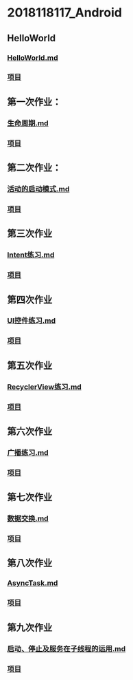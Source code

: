# 2018118117_Android

## HelloWorld
### [HelloWorld.md](https://github.com/cangeBig/2018118117_Android/blob/master/HelloWorld/HelloWorld%E7%A8%8B%E5%BA%8F%E5%B1%95%E7%A4%BA.md)
### [项目](https://github.com/cangeBig/2018118117_Android/blob/master/HelloWorld/)

## 第一次作业：  
### [生命周期.md](https://github.com/cangeBig/2018118117_Android/blob/master/FirstHomework/%E7%94%9F%E5%91%BD%E5%91%A8%E6%9C%9F.md)   
### [项目](https://github.com/cangeBig/2018118117_Android/tree/master/FirstHomework)

## 第二次作业：
### [活动的启动模式.md](https://github.com/cangeBig/2018118117_Android/blob/master/SecondHomework/%E6%B4%BB%E5%8A%A8%E7%9A%84%E5%90%AF%E5%8A%A8%E6%A8%A1%E5%BC%8F.md)   
### [项目](https://github.com/cangeBig/2018118117_Android/tree/master/SecondHomework)

## 第三次作业
### [Intent练习.md](https://github.com/cangeBig/2018118117_Android/tree/master/ThirdHomework/intentTest.md)
### [项目](https://github.com/cangeBig/2018118117_Android/tree/master/ThirdHomework/IntentTest)

## 第四次作业
### [UI控件练习.md](https://github.com/cangeBig/2018118117_Android/blob/master/FourHomework/UI%E6%8E%A7%E4%BB%B6%E7%BB%83%E4%B9%A0.md)
### [项目](https://github.com/cangeBig/2018118117_Android/blob/master/FourHomework)

## 第五次作业
### [RecyclerView练习.md](https://github.com/cangeBig/2018118117_Android/blob/master/FifthHomework/RecylerView%E7%BB%83%E4%B9%A0.md)
### [项目](https://github.com/cangeBig/2018118117_Android/blob/master/FifthHomework)

## 第六次作业
### [广播练习.md](https://github.com/cangeBig/2018118117_Android/blob/master/SixthHomework/broadcast.md)
### [项目](https://github.com/cangeBig/2018118117_Android/blob/master/SixthHomework/)

## 第七次作业
### [数据交换.md](https://github.com/cangeBig/2018118117_Android/blob/master/SeventhHomework/%E6%95%B0%E6%8D%AE%E4%BA%A4%E6%8D%A2.md)
### [项目](https://github.com/cangeBig/2018118117_Android/blob/master/SeventhHomework)

## 第八次作业
### [AsyncTask.md](https://github.com/cangeBig/2018118117_Android/blob/master/EighthHomework/AsyncTask.md)
### [项目](https://github.com/cangeBig/2018118117_Android/blob/master/EighthHomework)

## 第九次作业
### [启动、停止及服务在子线程的运用.md](https://github.com/cangeBig/2018118117_Android/blob/master/NineHomework/%E6%9C%8D%E5%8A%A1.md)
### [项目](https://github.com/cangeBig/2018118117_Android/blob/master/NineHomework)



